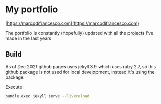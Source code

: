 # My portfolio
[https://marcodifrancesco.com](https://marcodifrancesco.com)

The portfolio is constantly (hopefully) updated with all the projects I've made in the last years.

## Build
As of Dec 2021 github pages uses jekyll 3.9 which uses ruby 2.7, so this github package is not used for local development, instead it's using the package.

Execute

```bash
bundle exec jekyll serve --livereload
```